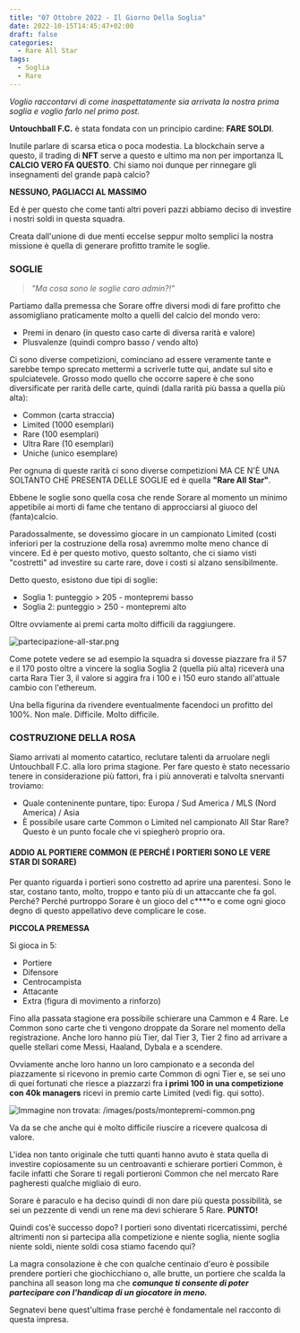 ```yaml
---
title: "07 Ottobre 2022 - Il Giorno Della Soglia"
date: 2022-10-15T14:45:47+02:00
draft: false
categories:
  - Rare All Star
tags:
  - Soglia
  - Rare
---
```


*Voglio raccontarvi di come inaspettatamente sia arrivata la nostra prima soglia e voglio farlo nel primo post.*

**Untouchball F.C.** è stata fondata con un principio cardine: **FARE SOLDI**. 

Inutile parlare di scarsa etica o poca modestia. La blockchain serve a questo, il trading di **NFT** serve a questo e ultimo ma non per importanza IL **CALCIO VERO FA QUESTO**. Chi siamo noi dunque per rinnegare gli insegnamenti del grande papà calcio?

**NESSUNO, PAGLIACCI AL MASSIMO**

Ed è per questo che come tanti altri poveri pazzi abbiamo deciso di investire i nostri soldi in questa squadra. 

Creata dall'unione di due menti eccelse seppur molto semplici la nostra missione è quella di generare profitto tramite le soglie. 

### SOGLIE

> *"Ma cosa sono le soglie caro admin?!"*

Partiamo dalla premessa che Sorare offre diversi modi di fare profitto che assomigliano praticamente molto a quelli del calcio del mondo vero: 

- Premi in denaro (in questo caso carte di diversa rarità e valore)
- Plusvalenze (quindi compro basso / vendo alto)

Ci sono diverse competizioni, cominciano ad essere veramente tante e sarebbe tempo sprecato mettermi a scriverle tutte qui, andate sul sito e spulciatevele. Grosso modo quello che occorre sapere è che sono diversificate per rarità delle carte, quindi (dalla rarità più bassa a quella più alta):

- Common (carta straccia)
- Limited (1000 esemplari)
- Rare (100 esemplari)
- Ultra Rare (10 esemplari)
- Uniche (unico esemplare)

Per ognuna di queste rarità ci sono diverse competizioni MA CE N'È UNA SOLTANTO CHE PRESENTA DELLE SOGLIE ed è quella **"Rare All Star"**.

Ebbene le soglie sono quella cosa che rende Sorare al momento un minimo appetibile ai morti di fame che tentano di approcciarsi al giuoco del (fanta)calcio.

Paradossalmente, se dovessimo giocare in un campionato Limited (costi inferiori per la costruzione della rosa) avremmo molte meno chance di vincere. Ed è per questo motivo, questo soltanto, che ci siamo visti "costretti" ad investire su carte rare, dove i costi si alzano sensibilmente. 

Detto questo, esistono due tipi di soglie:

- Soglia 1: punteggio > 205 - montepremi basso
- Soglia 2: punteggio > 250 - montepremi alto

Oltre ovviamente ai premi carta molto difficili da raggiungere. 

![partecipazione-all-star.png](/images/posts/partecipazione-all-star.png "partecipazione-all-star.png")

Come potete vedere se ad esempio la squadra si dovesse piazzare fra il 57 e il 170 posto oltre a vincere la soglia Soglia 2 (quella più alta) riceverà una carta Rara Tier 3, il valore si aggira fra i 100 e i 150 euro stando all'attuale cambio con l'ethereum.

Una bella figurina da rivendere eventualmente facendoci un profitto del 100%. Non male. Difficile. Molto difficile.

### COSTRUZIONE DELLA ROSA

Siamo arrivati al momento catartico, reclutare talenti da arruolare negli Untouchball F.C. alla loro prima stagione. Per fare questo è stato necessario tenere in considerazione più fattori, fra i più annoverati e talvolta snervanti troviamo:

- Quale conteninente puntare, tipo: Europa / Sud America / MLS (Nord America) / Asia
- È possibile usare carte Common o Limited nel campionato All Star Rare? Questo è un punto focale che vi spiegherò proprio ora.

#### ADDIO AL PORTIERE COMMON (E PERCHÉ I PORTIERI SONO LE VERE STAR DI SORARE)

Per quanto riguarda i portieri sono costretto ad aprire una parentesi. Sono le star, costano tanto, molto, troppo e tanto più di un attaccante che fa gol. Perché? Perché purtroppo Sorare è un gioco del c****o e come ogni gioco degno di questo appellativo deve complicare le cose. 

**PICCOLA PREMESSA**

Si gioca in 5:

- Portiere
- Difensore
- Centrocampista
- Attacante
- Extra (figura di movimento a rinforzo)

Fino alla passata stagione era possibile schierare una Cammon e 4 Rare. Le Common sono carte che ti vengono droppate da Sorare nel momento della registrazione. Anche loro hanno più Tier, dal Tier 3, Tier 2 fino ad arrivare a quelle stellari come Messi, Haaland, Dybala e a scendere. 

Ovviamente anche loro hanno un loro campionato e a seconda del piazzamente si ricevono in premio carte Common di ogni Tier e, se sei uno di quei fortunati che riesce a piazzarzi fra **i primi 100 in una competizione con 40k managers** ricevi in premio carte Limited (vedi fig. qui sotto).

![Immagine non trovata: /images/posts/montepremi-common.png](/images/posts/montepremi-common.png "Immagine non trovata: /images/posts/montepremi-common.png")

Va da se che anche qui è molto difficile riuscire a ricevere qualcosa di valore. 

L'idea non tanto originale che tutti quanti hanno avuto è stata quella di investire copiosamente su un centroavanti e schierare portieri Common, è facile infatti che Sorare ti regali portieroni Common che nel mercato Rare pagheresti qualche migliaio di euro.

Sorare è paraculo e ha deciso quindi di non dare più questa possibilità, se sei un pezzente di vendi un rene ma devi schierare 5 Rare. **PUNTO!**

Quindi cos'è successo dopo? I portieri sono diventati ricercatissimi, perché altrimenti non si partecipa alla competizione e niente soglia, niente soglia niente soldi, niente soldi cosa stiamo facendo qui?

La magra consolazione è che con qualche centinaio d'euro è possibile prendere portieri che giochicchiano o, alle brutte, un portiere che scalda la panchina all season long ma che _**comunque ti consente di poter partecipare con l'handicap di un giocatore in meno.**_

Segnatevi bene quest'ultima frase perché è fondamentale nel racconto di questa impresa. 




